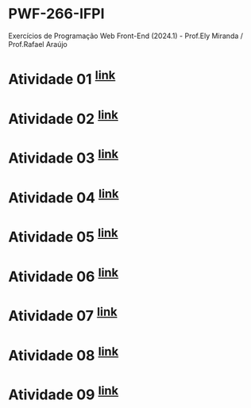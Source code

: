 # PWF-266-IFPI
 Exercícios de Programação Web Front-End (2024.1) - Prof.Ely Miranda / Prof.Rafael Araújo

# Atividade 01 <sup>[link](https://lyankaleu.github.io/PWF-266-IFPI/2024-02-29/index.html)</sup>

# Atividade 02 <sup>[link](https://lyankaleu.github.io/PWF-266-IFPI/2024-03-07/blog-ficcao.html)</sup>

# Atividade 03 <sup>[link](https://lyankaleu.github.io/PWF-266-IFPI/2024-03-14/filmes.html)</sup>

# Atividade 04 <sup>[link](https://lyankaleu.github.io/PWF-266-IFPI/2024-04-11/index.html)</sup>

# Atividade 05 <sup>[link](https://lyankaleu.github.io/PWF-266-IFPI/2024-07-04/index.html)</sup>

# Atividade 06 <sup>[link](https://lyankaleu.github.io/PWF-266-IFPI/2024-07-11/index.html)</sup>

# Atividade 07 <sup>[link](https://lyankaleu.github.io/PWF-266-IFPI/2024-08-01/index.html)</sup>

# Atividade 08 <sup>[link](https://lyankaleu.github.io/PWF-266-IFPI/2024-08-15/blog.html)</sup>

# Atividade 09 <sup>[link](https://lyankaleu.github.io/PWF-266-IFPI/2024-08-29/index.html)</sup>
